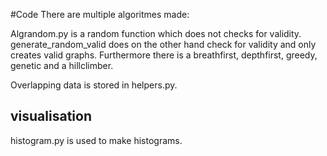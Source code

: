 #Code
There are multiple algoritmes made:

Algrandom.py is a random function which does not checks for validity.
generate_random_valid does on the other hand check for validity and only creates valid graphs. 
Furthermore there is a breathfirst, depthfirst, greedy, genetic and a hillclimber. 

Overlapping data is stored in helpers.py. 

## visualisation
histogram.py is used to make histograms. 
